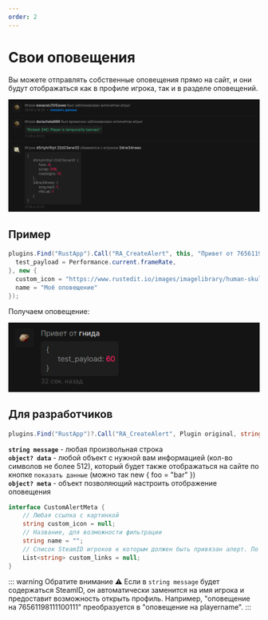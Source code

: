 ```yaml
---
order: 2
---
```


# Свои оповещения

Вы можете отправлять собственные оповещения прямо на сайт, и они будут отображаться как в профиле игрока, так и в разделе оповещений.

![An image](/assets/images/custom-alerts.png)

## Пример

```c#
plugins.Find("RustApp").Call("RA_CreateAlert", this, "Привет от 76561198121100397", new {
  test_payload = Performance.current.frameRate,
}, new {
  custom_icon = "https://www.rustedit.io/images/imagelibrary/human-skull.png",
  name = "Моё оповещение"
});
```

Получаем оповещение:

![An image](/assets/images/custom-alerts-example.png)

## Для разработчиков

```c#
plugins.Find("RustApp")?.Call("RA_CreateAlert", Plugin original, string message, object? data, object? meta)
```

**`string message`** - любая произвольная строка\
**`object? data`** - любой объект с нужной вам информацией (кол-во символов не более 512), который будет также отображаться на сайте по кнопке `показать данные` (можно так new { foo = "bar" })\
**`object? meta`** - объект позволяющий настроить отображение оповещения

```c#
interface CustomAlertMeta {
    // Любая ссылка с картинкой
    string custom_icon = null;
    // Название, для возможности фильтрации
    string name = ""; 
    // Список SteamID игроков к которым должен быть привязан алерт. По умолчанию те, чьи ID указаны в сообщении
    List<string> custom_links = null;
}
```

::: warning Обратите внимание
⚠️ Если в `string message` будет содержаться SteamID, он автоматически заменится на имя игрока и предоставит возможность открыть профиль. Например, "оповещение на 76561198111100111" преобразуется в "оповещение на playername".
:::